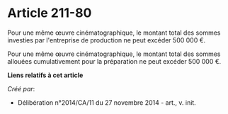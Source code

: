 # Article 211-80

Pour une même œuvre cinématographique, le montant total des sommes investies par l'entreprise de production ne peut excéder
500 000 €. 

Pour une même œuvre cinématographique, le montant total des sommes allouées cumulativement pour la préparation ne peut
excéder 500 000 €.

**Liens relatifs à cet article**

_Créé par_:

  - Délibération n°2014/CA/11 du 27 novembre 2014 - art., v. init.
